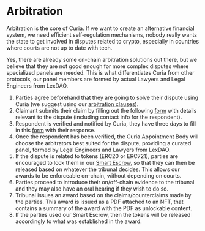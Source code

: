 # Arbitration

Arbitration is the core of Curia. If we want to create an alternative financial system, we need efficient self-regulation mechanisms, nobody really wants the state to get involved in disputes related to crypto, especially in countries where courts are not up to date with tech.&#x20;

Yes, there are already some on-chain arbitration solutions out there, but we believe that they are not good enough for more complex disputes where specialized panels are needed. This is what differentiates Curia from other protocols, our panel members are formed by actual Lawyers and Legal Engineers from LexDAO.

1. Parties agree beforehand that they are going to solve their dispute using Curia (we suggest using our [arbitration clauses](https://docs.google.com/document/d/1aDe4crRneVz8jrRttd6w8BhbkUIKwGfI21nA2O36dnQ/edit?usp=sharing)).
2. Claimant submits their claim by filling out the following [form](https://forms.gle/we2j1f6Z5QYCRNvZ7) with details relevant to the dispute (including contact info for the respondent).
3. Respondent is verified and notified by Curia, they have three days to fill in this [form](https://forms.gle/ajwmyB5AqEYbFs4b7) with their response.&#x20;
4. Once the respondent has been verified, the Curia Appointment Body will choose the arbitrators best suited for the dispute, providing a curated panel, formed by Legal Engineers and Lawyers from LexDAO.&#x20;
5. If the dispute is related to tokens (ERC20 or ERC721), parties are encouraged to lock them in our [Smart Escrow](smart-escrow.md), so that they can then be released based on whatever the tribunal decides. This allows our awards to be enforceable on-chain, without depending on courts.
6. Parties proceed to introduce their on/off-chain evidence to the tribunal and they may also have an oral hearing if they wish to do so.
7. Tribunal issues an award based on the claims/counterclaims made by the parties. This award is issued as a PDF attached to an NFT, that contains a summary of the award with the PDF as unlockable content.&#x20;
8. If the parties used our Smart Escrow, then the tokens will be released accordingly to what was established in the award.
